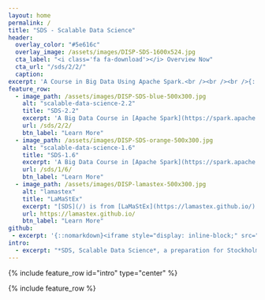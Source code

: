 ```yaml
---
layout: home
permalink: /
title: "SDS - Scalable Data Science"
header:
  overlay_color: "#5e616c"
  overlay_image: /assets/images/DISP-SDS-1600x524.jpg
  cta_label: "<i class='fa fa-download'></i> Overview Now"
  cta_url: "/sds/2/2/"
  caption: 
excerpt: 'A Course in Big Data Using Apache Spark.<br /><br /><br />{::nomarkdown}<iframe style="display: inline-block;" src="https://ghbtns.com/github-btn.html?user=lamastex&repo=scalable-data-science&type=star&count=true&size=large" frameborder="0" scrolling="0" width="160px" height="30px"></iframe> <iframe style="display: inline-block;" src="https://ghbtns.com/github-btn.html?user=lamastex&repo=scalable-data-science&type=fork&count=true&size=large" frameborder="0" scrolling="0" width="158px" height="30px"></iframe>{:/nomarkdown}'
feature_row:
  - image_path: /assets/images/DISP-SDS-blue-500x300.jpg
    alt: "scalable-data-science-2.2"
    title: "SDS-2.2"
    excerpt: 'A Big Data Course in [Apache Spark](https://spark.apache.org/) 2.2 from Atlantis.'
    url: /sds/2/2/
    btn_label: "Learn More"
  - image_path: /assets/images/DISP-SDS-orange-500x300.jpg
    alt: "scalable-data-science-1.6"
    title: "SDS-1.6"
    excerpt: 'A Big Data Course in [Apache Spark](https://spark.apache.org/) 1.6 from Middle Earth.'
    url: /sds/1/6/
    btn_label: "Learn More"
  - image_path: /assets/images/DISP-lamastex-500x300.jpg
    alt: "lamastex"
    title: "LaMaStEx"
    excerpt: "[SDS](/) is from [LaMaStEx](https://lamastex.github.io/) with support from [databricks](https://databricks.com/) Academic Partners Program."
    url: https://lamastex.github.io/
    btn_label: "Learn More"
github:
 - excerpt: '{::nomarkdown}<iframe style="display: inline-block;" src="https://ghbtns.com/github-btn.html?user=lamastex&repo=scalable-data-science&type=star&count=true&size=large" frameborder="0" scrolling="0" width="160px" height="30px"></iframe> <iframe style="display: inline-block;" src="https://ghbtns.com/github-btn.html?user=lamastex&repo=scalable-data-science&type=fork&count=true&size=large" frameborder="0" scrolling="0" width="158px" height="30px"></iframe>{:/nomarkdown}'
intro:
  - excerpt: "*SDS, Scalable Data Science*, a preparation for Stockholm's data industry."
---
```


{% include feature_row id="intro" type="center" %}

{% include feature_row %}
 



